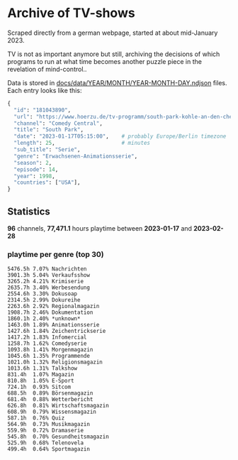 # Archive of TV-shows

Scraped directly from a german webpage, started at about mid-January 2023.

TV is not as important anymore but still, archiving the decisions of which programs to run at what time
becomes another puzzle piece in the revelation of mind-control.. 

Data is stored in [docs/data/YEAR/MONTH/YEAR-MONTH-DAY.ndjson](docs/data/) files. 
Each entry looks like this:

```python
{
  "id": "181043890", 
  "url": "https://www.hoerzu.de/tv-programm/south-park-kohle-an-den-chefkoch/bid_181043890/", 
  "channel": "Comedy Central", 
  "title": "South Park", 
  "date": "2023-01-17T05:15:00",    # probably Europe/Berlin timezone 
  "length": 25,                     # minutes 
  "sub_title": "Serie", 
  "genre": "Erwachsenen-Animationsserie", 
  "season": 2, 
  "episode": 14, 
  "year": 1998, 
  "countries": ["USA"],
}
```

## Statistics

**96** channels, **77,471.1** hours playtime between **2023-01-17** and **2023-02-28**


### playtime per genre (top 30)

    5476.5h 7.07% Nachrichten
    3901.3h 5.04% Verkaufsshow
    3265.2h 4.21% Krimiserie
    2635.7h 3.40% Werbesendung
    2554.6h 3.30% Dokusoap
    2314.5h 2.99% Dokureihe
    2263.6h 2.92% Regionalmagazin
    1908.7h 2.46% Dokumentation
    1860.1h 2.40% *unknown*
    1463.0h 1.89% Animationsserie
    1427.6h 1.84% Zeichentrickserie
    1417.2h 1.83% Infomercial
    1258.7h 1.62% Comedyserie
    1093.8h 1.41% Morgenmagazin
    1045.6h 1.35% Programmende
    1021.0h 1.32% Religionsmagazin
    1013.6h 1.31% Talkshow
    831.4h  1.07% Magazin
    810.8h  1.05% E-Sport
    724.1h  0.93% Sitcom
    688.5h  0.89% Börsenmagazin
    681.4h  0.88% Wetterbericht
    626.8h  0.81% Wirtschaftsmagazin
    608.9h  0.79% Wissensmagazin
    587.1h  0.76% Quiz
    564.9h  0.73% Musikmagazin
    559.9h  0.72% Dramaserie
    545.8h  0.70% Gesundheitsmagazin
    525.9h  0.68% Telenovela
    499.4h  0.64% Sportmagazin
